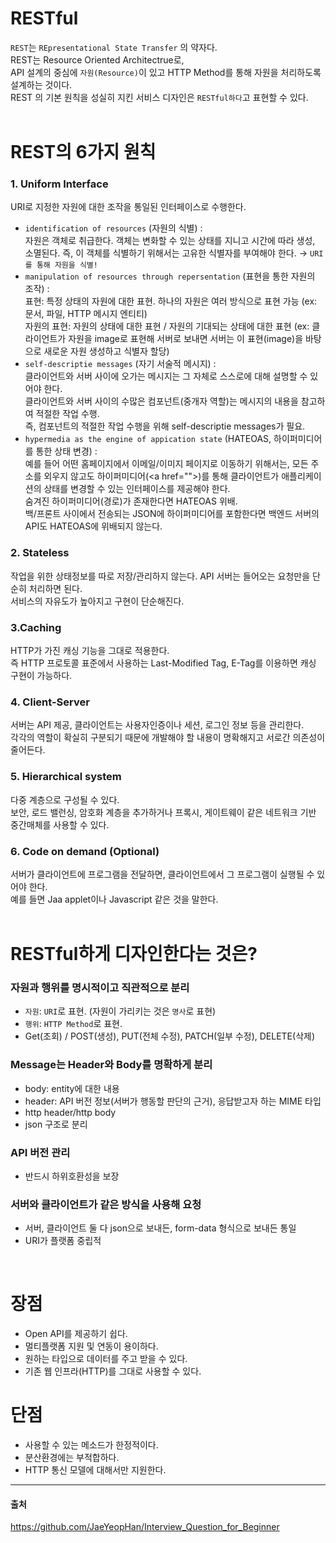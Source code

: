 # RESTful  
`REST`는 `REpresentational State Transfer` 의 약자다.  
REST는 Resource Oriented Architectrue로,  
API 설계의 중심에 `자원(Resource)`이 있고 HTTP Method를 통해 자원을 처리하도록 설계하는 것이다.  
REST 의 기본 원칙을 성실히 지킨 서비스 디자인은 `RESTful하다`고 표현할 수 있다.  
</br>  
# REST의 6가지 원칙  
### 1. Uniform Interface
URI로 지정한 자원에 대한 조작을 통일된 인터페이스로 수행한다.  
- `identification of resources` (자원의 식별) :  
  자원은 객체로 취급한다. 객체는 변화할 수 있는 상태를 지니고 시간에 따라 생성, 소멸된다. 
  즉, 이 객체를 식별하기 위해서는 고유한 식별자를 부여해야 한다. &rarr; `URI를 통해 자원을 식별!`  
- `manipulation of resources through repersentation` (표현을 통한 자원의 조작) :  
  표현: 특정 상태의 자원에 대한 표현. 하나의 자원은 여러 방식으로 표현 가능 (ex: 문서, 파일, HTTP 메시지 엔티티)  
  자원의 표현: 자원의 상태에 대한 표현 / 자원의 기대되는 상태에 대한 표현 (ex: 클라이언트가 자원을 image로 표현해 서버로 보내면 서버는 이 표현(image)을 바탕으로 새로운 자원 생성하고 식별자 할당)  
- `self-descriptie messages` (자기 서술적 메시지) :  
  클라이언트와 서버 사이에 오가는 메시지는 그 자체로 스스로에 대해 설명할 수 있어야 한다.  
  클라이언트와 서버 사이의 수많은 컴포넌트(중개자 역할)는 메시지의 내용을 참고하여 적절한 작업 수행.   
  즉, 컴포넌트의 적절한 작업 수행을 위해 self-descriptie messages가 필요.  
- `hypermedia as the engine of appication state` (HATEOAS, 하이퍼미디어를 통한 상태 변경) :  
  예를 들어 어떤 홈페이지에서 이메일/이미지 페이지로 이동하기 위해서는, 모든 주소를 외우지 않고도 하이퍼미디어(\<a href="">)를 통해 클라이언트가 애플리케이션의 상태를 변경할 수 있는 인터페이스를 제공해야 한다.  
  숨겨진 하이퍼미디어(경로)가 존재한다면 HATEOAS 위배.  
  백/프론트 사이에서 전송되는 JSON에 하이퍼미디어를 포함한다면 백엔드 서버의 API도 HATEOAS에 위배되지 않는다.  
### 2. Stateless
  작업을 위한 상태정보를 따로 저장/관리하지 않는다. API 서버는 들어오는 요청만을 단순히 처리하면 된다.  
  서비스의 자유도가 높아지고 구현이 단순해진다.  
### 3.Caching  
  HTTP가 가진 캐싱 기능을 그대로 적용한다.  
  즉 HTTP 프로토콜 표준에서 사용하는 Last-Modified Tag, E-Tag를 이용하면 캐싱 구현이 가능하다.  
### 4. Client-Server  
  서버는 API 제공, 클라이언트는 사용자인증이나 세션, 로그인 정보 등을 관리한다.  
  각각의 역할이 확실히 구분되기 때문에 개발해야 할 내용이 명확해지고 서로간 의존성이 줄어든다.  
### 5. Hierarchical system  
  다중 계층으로 구성될 수 있다.  
  보안, 로드 밸런싱, 암호화 계층을 추가하거나 프록시, 게이트웨이 같은 네트워크 기반 중간매체를 사용할 수 있다.
### 6. Code on demand (Optional)  
  서버가 클라이언트에 프로그램을 전달하면, 클라이언트에서 그 프로그램이 실행될 수 있어야 한다.  
  예를 들면 Jaa applet이나 Javascript 같은 것을 말한다.  
</br>  
# RESTful하게 디자인한다는 것은?
### 자원과 행위를 명시적이고 직관적으로 분리  
- `자원`: `URI`로 표현. (자원이 가리키는 것은 `명사`로 표현)  
- `행위`: `HTTP Method`로 표현.  
- Get(조회) / POST(생성), PUT(전체 수정), PATCH(일부 수정), DELETE(삭제)  
### Message는 Header와 Body를 명확하게 분리
- body: entity에 대한 내용
- header: API 버전 정보(서버가 행동할 판단의 근거), 응답받고자 하는 MIME 타입
- http header/http body
- json 구조로 분리
### API 버전 관리
- 반드시 하위호환성을 보장
### 서버와 클라이언트가 같은 방식을 사용해 요청
- 서버, 클라이언트 둘 다 json으로 보내든, form-data 형식으로 보내든 통일  
- URI가 플랫폼 중립적  

</br>  

# 장점
- Open API를 제공하기 쉽다.
- 멀티플랫폼 지원 및 연동이 용이하다.
- 원하는 타입으로 데이터를 주고 받을 수 있다.
- 기존 웹 인프라(HTTP)를 그대로 사용할 수 있다.
# 단점
- 사용할 수 있는 메소드가 한정적이다.
- 분산환경에는 부적합하다.
- HTTP 통신 모델에 대해서만 지원한다.
-----
#### 출처  
https://github.com/JaeYeopHan/Interview_Question_for_Beginner
